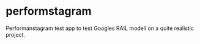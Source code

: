 # performstagram
Performanstagram test app to test Googles RAIL modell on a quite realistic project.